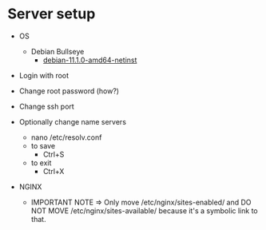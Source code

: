 # Server setup

- OS
    - Debian Bullseye
        - [debian-11.1.0-amd64-netinst](https://cdimage.debian.org/debian-cd/current/amd64/iso-cd/debian-11.1.0-amd64-netinst.iso)
- Login with root
- Change root password (how?)
- Change ssh port

- Optionally change name servers
    - nano /etc/resolv.conf
    - to save
        - Ctrl+S
    - to exit
        - Ctrl+X
- NGINX
    - IMPORTANT NOTE => Only move /etc/nginx/sites-enabled/ and DO NOT MOVE /etc/nginx/sites-available/ because it's a symbolic link to that.
